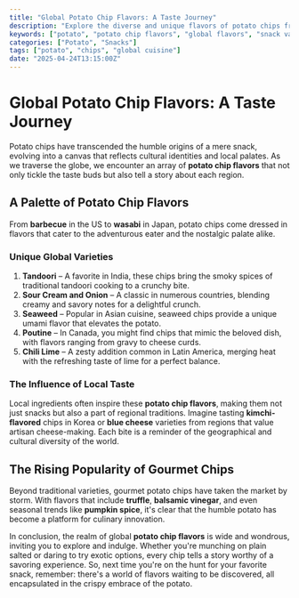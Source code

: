 ```yaml
---
title: "Global Potato Chip Flavors: A Taste Journey"
description: "Explore the diverse and unique flavors of potato chips from around the world, celebrating the creativity and local tastes that turn this snack into a global sensation."
keywords: ["potato", "potato chip flavors", "global flavors", "snack varieties"]
categories: ["Potato", "Snacks"]
tags: ["potato", "chips", "global cuisine"]
date: "2025-04-24T13:15:00Z"
---
```


# Global Potato Chip Flavors: A Taste Journey

Potato chips have transcended the humble origins of a mere snack, evolving into a canvas that reflects cultural identities and local palates. As we traverse the globe, we encounter an array of **potato chip flavors** that not only tickle the taste buds but also tell a story about each region.

## A Palette of Potato Chip Flavors

From **barbecue** in the US to **wasabi** in Japan, potato chips come dressed in flavors that cater to the adventurous eater and the nostalgic palate alike. 

### Unique Global Varieties

1. **Tandoori** – A favorite in India, these chips bring the smoky spices of traditional tandoori cooking to a crunchy bite.
2. **Sour Cream and Onion** – A classic in numerous countries, blending creamy and savory notes for a delightful crunch.
3. **Seaweed** – Popular in Asian cuisine, seaweed chips provide a unique umami flavor that elevates the potato.
4. **Poutine** – In Canada, you might find chips that mimic the beloved dish, with flavors ranging from gravy to cheese curds.
5. **Chili Lime** – A zesty addition common in Latin America, merging heat with the refreshing taste of lime for a perfect balance.

### The Influence of Local Taste

Local ingredients often inspire these **potato chip flavors**, making them not just snacks but also a part of regional traditions. Imagine tasting **kimchi-flavored** chips in Korea or **blue cheese** varieties from regions that value artisan cheese-making. Each bite is a reminder of the geographical and cultural diversity of the world.

## The Rising Popularity of Gourmet Chips

Beyond traditional varieties, gourmet potato chips have taken the market by storm. With flavors that include **truffle**, **balsamic vinegar**, and even seasonal trends like **pumpkin spice**, it's clear that the humble potato has become a platform for culinary innovation.

In conclusion, the realm of global **potato chip flavors** is wide and wondrous, inviting you to explore and indulge. Whether you're munching on plain salted or daring to try exotic options, every chip tells a story worthy of a savoring experience. So, next time you're on the hunt for your favorite snack, remember: there's a world of flavors waiting to be discovered, all encapsulated in the crispy embrace of the potato.
